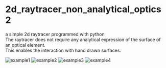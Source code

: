 # 2d_raytracer_non_analytical_optics2
a simple 2d raytracer programmed with python <br/>The raytracer does not require any analytical expression of the surface of an optical element. <br/>This enables the interaction with hand drawn surfaces.

![example1](https://user-images.githubusercontent.com/97164523/148226474-4770c850-ec92-429f-935c-213488b196b5.png)
![example2](https://user-images.githubusercontent.com/97164523/148226493-6277affd-cf9f-46db-a781-ce402a381b4b.png)
![example3](https://user-images.githubusercontent.com/97164523/148226501-0d3a292b-dca2-4d03-bf03-373449aebd64.png)
![example4](https://user-images.githubusercontent.com/97164523/148226515-f0fb39cc-788d-4a38-a1c5-d59769a59346.png)
